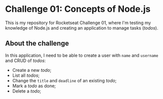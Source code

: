# Challenge 01: Concepts of Node.js

This is my repository for Rocketseat Challenge 01, where I'm testing my knowledge of Node.js and creating an application to manage tasks (*todos*).

## About the challenge

In this application, I need to be able to create a user with `name` and `username` and CRUD of *todos*:

- Create a new *todo*;
- List all *todos*;
- Change the `title` and `deadline` of an existing *todo*;
- Mark a *todo* as done;
- Delete a *todo*;
